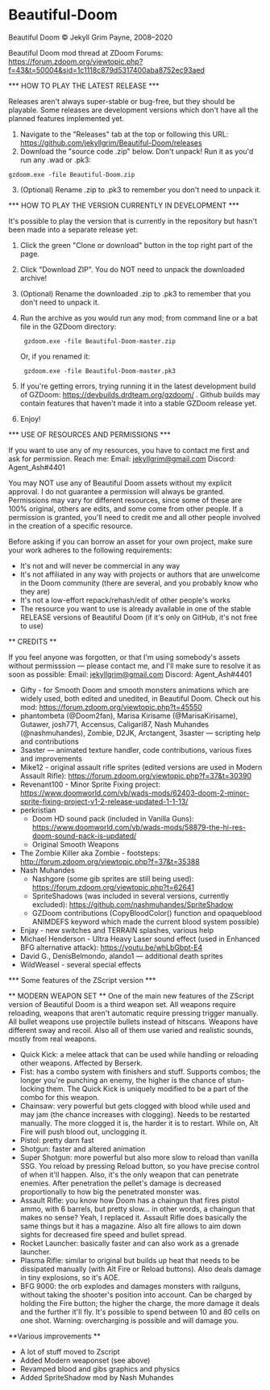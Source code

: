 # Beautiful-Doom

Beautiful Doom © Jekyll Grim Payne, 2008–2020

Beautiful Doom mod thread at ZDoom Forums:
https://forum.zdoom.org/viewtopic.php?f=43&t=50004&sid=1c1118c879d5317400aba8752ec93aed

*** HOW TO PLAY THE LATEST RELEASE ***

Releases aren't always super-stable or bug-free, but they should be playable. Some releases are development versions which don't have all the planned features implemented yet.

1. Navigate to the "Releases" tab at the top or following this URL: https://github.com/jekyllgrim/Beautiful-Doom/releases
2. Download the "source code .zip" below. Don't unpack! Run it as you'd run any .wad or .pk3:
```
gzdoom.exe -file Beautiful-Doom.zip
```
3. (Optional) Rename .zip to .pk3 to remember you don't need to unpack it.


*** HOW TO PLAY THE VERSION CURRENTLY IN DEVELOPMENT ***

It's possible to play the version that is currently in the repository but hasn't been made into a separate release yet:

1. Click the green "Clone or download" button in the top right part of the page.
2. Click "Download ZIP". You do NOT need to unpack the downloaded archive!
3. (Optional) Rename the downloaded .zip to .pk3 to remember that you don't need to unpack it.
4. Run the archive as you would run any mod; from command line or a bat file in the GZDoom directory:

		gzdoom.exe -file Beautiful-Doom-master.zip 
		
	Or, if you renamed it: 
	
		gzdoom.exe -file Beautiful-Doom-master.pk3
		
5. If you're getting errors, trying running it in the latest development build of GZDoom: https://devbuilds.drdteam.org/gzdoom/ . Github builds may contain features that haven't made it into a stable GZDoom release yet.
6. Enjoy!


*** USE OF RESOURCES AND PERMISSIONS ***

If you want to use any of my resources, you have to contact me first and ask for permission. Reach me:
Email: jekyllgrim@gmail.com
Discord: Agent_Ash#4401

You may NOT use any of Beautiful Doom assets without my explicit approval. I do not guarantee a permission will always be granted. Permissions may vary for different resources, since some of these are 100% original, others are edits, and some come from other people. If a permission is granted, you'll need to credit me and all other people involved in the creation of a specific resource.

Before asking if you can borrow an asset for your own project, make sure your work adheres to the following requirements:
- It's not and will never be commercial in any way
- It's not affiliated in any way with projects or authors that are unwelcome in the Doom community (there are several, and you probably know who they are)
- It's not a low-effort repack/rehash/edit of other people's works
- The resource you want to use is already available in one of the stable RELEASE versions of Beautiful Doom (if it's only on GitHub, it's not free to use)

** CREDITS **

If you feel anyone was forgotten, or that I'm using somebody's assets without permisssion — please contact me, and I'll make sure to resolve it as soon as possible:
Email: jekyllgrim@gmail.com
Discord: Agent_Ash#4401

* Gifty - for Smooth Doom and smooth monsters animations which are widely used, both edited and unedited, in Beautiful Doom. Check out his mod: https://forum.zdoom.org/viewtopic.php?t=45550	
* phantombeta (@Doom2fan), Marisa Kirisame (@MarisaKirisame), Gutawer, josh771, Accensus, Caligari87, Nash Muhandes (@nashmuhandes), Zombie, D2JK, Arctangent, 3saster — scripting help and contributions
* 3saster — animated texture handler, code contributions, various fixes and improvements
* Mike12 - original assault rifle sprites (edited versions are used in Modern Assault Rifle): https://forum.zdoom.org/viewtopic.php?f=37&t=30390
* Revenant100 - Minor Sprite Fixing project: https://www.doomworld.com/vb/wads-mods/62403-doom-2-minor-sprite-fixing-project-v1-2-release-updated-1-1-13/
* perkristian
  * Doom HD sound pack (included in Vanilla Guns): https://www.doomworld.com/vb/wads-mods/58879-the-hi-res-doom-sound-pack-is-updated/ 
  * Original Smooth Weapons
* The Zombie Killer aka Zombie - footsteps: http://forum.zdoom.org/viewtopic.php?f=37&t=35388
* Nash Muhandes
  * Nashgore (some gib sprites are still being used): https://forum.zdoom.org/viewtopic.php?t=62641
  * SpriteShadows (was included in several versions, currently excluded): https://github.com/nashmuhandes/SpriteShadow
  * GZDoom contributions (CopyBloodColor() function and opaqueblood ANIMDEFS keyword which made the current blood system possible)
* Enjay - new switches and TERRAIN splashes, various help
* Michael Henderson - Ultra Heavy Laser sound effect (used in Enhanced BFG alternative attack): https://youtu.be/whLbGbpt-E4
* David G., DenisBelmondo, alando1 — additional death sprites
* WildWeasel - several special effects

*** Some features of the ZScript version ***

** MODERN WEAPON SET **
One of the main new features of the ZScript version of Beautiful Doom is a third weapon set. All weapons require reloading, weapons that aren't automatic require pressing trigger manually. All bullet weapons use projectile bullets instead of hitscans. Weapons have different sway and recoil. Also all of them use varied and realistic sounds, mostly from real weapons.
* Quick Kick: a melee attack that can be used while handling or reloading other weapons. Affected by Berserk.
* Fist: has a combo system with finishers and stuff. Supports combos; the longer you're punching an enemy, the higher is the chance of stun-locking them. The Quick Kick is uniquely modified to be a part of the combo for this weapon.
* Chainsaw: very powerful but gets clogged with blood while used and may jam (the chance increases with clogging). Needs to be restarted manually. The more clogged it is, the harder it is to restart. While on, Alt Fire will push blood out, unclogging it.
* Pistol: pretty darn fast
* Shotgun: faster and altered animation
* Super Shotgun: more powerful but also more slow to reload than vanilla SSG. You reload by pressing Reload button, so you have precise control of when it'll happen. Also, it's the only weapon that can penetrate enemies. After penetration the pellet's damage is decreased proportionally to how big the penetrated monster was.
* Assault Rifle: you know how Doom has a chaingun that fires pistol ammo, with 6 barrels, but pretty slow... in other words, a chaingun that makes no sense? Yeah, I replaced it. Assault Rifle does basically the same things but it has a magazine. Also alt fire allows to aim down sights for decreased fire speed and bullet spread.
* Rocket Launcher: basically faster and can also work as a grenade launcher.
* Plasma Rifle: similar to original but builds up heat that needs to be dissipated manually (with Alt Fire or Reload buttons). Also deals damage in tiny explosions, so it's AOE.
* BFG 9000: the orb explodes and damages monsters with railguns, without taking the shooter's position into account. Can be charged by holding the Fire button; the higher the charge, the more damage it deals and the further it'll fly. It's possible to spend between 10 and 80 cells on one shot. Warning: overcharging is possible and will damage you.

**Various improvements **
* A lot of stuff moved to Zscript
* Added Modern weaponset (see above)
* Revamped blood and gibs graphics and physics
* Added SpriteShadow mod by Nash Muhandes